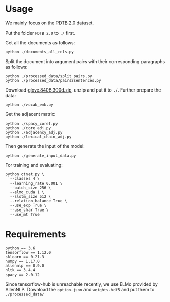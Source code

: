 # Usage

We mainly focus on the [PDTB 2.0](https://www.seas.upenn.edu/~pdtb/) dataset.

Put the folder `PDTB 2.0` to `./` first.

Get all the documents as follows:

```	
python ./documents_all_rels.py
```

Split the document into argument pairs with their corresponding paragraphs as follows:

```
python ./processed_data/split_pairs.py
python ./processed_data/pairs2sentences.py
```

Download [glove.840B.300d.zip](https://nlp.stanford.edu/projects/glove/), unzip and put it to `./`. Further prepare the data:

```
python ./vocab_emb.py
```

Get the adjacent matrix:

```
python ./spacy_coref.py
python ./core_adj.py
python ./adjacency_adj.py
python ./lexical_chain_adj.py
```

Then generate the input of the model:

```
python ./generate_input_data.py
```

For training and evaluating:

```
python ctnet.py \
  --classes 4 \
  --learning_rate 0.001 \
  --batch_size 256 \
  --elmo_cuda 1 \
  --slstm_size 512 \
  --relation_balance True \
  --use_exp True \
  --use_char True \
  --use_mt True 
```


# Requirements

```
python == 3.6
tensorflow == 1.12.0
sklearn == 0.21.3
numpy == 1.17.0
allennlp == 0.9.0
nltk == 3.4.4
spacy == 2.0.12
```

Since tensorflow-hub is unreachable recently, we use ELMo provided by AllenNLP. Download the `option.json` and `weights.hdf5` and put them to `./processed_data/`



